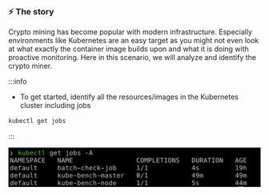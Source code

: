 ### ⚡️ The story

Crypto mining has become popular with modern infrastructure. Especially environments like Kubernetes are an easy target as you might not even look at what exactly the container image builds upon and what it is doing with proactive monitoring. Here in this scenario, we will analyze and identify the crypto miner.

:::info

* To get started, identify all the resources/images in the Kubernetes cluster including jobs

```bash
kubectl get jobs
```

:::

![Scenario 10 get jobs](./sc-10-1.png)